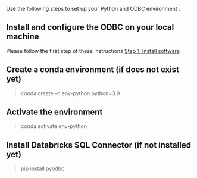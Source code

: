 Use the following steps to set up your Python and ODBC environment :

## Install and configure the ODBC on your local machine
Please follow the first step of these instructions [Step 1: Install software](https://docs.databricks.com/dev-tools/pyodbc.html)
## Create a conda environment (if does not exist yet)
> conda create -n env-python python=3.9 
## Activate the environment
> conda activate env-python
## Install Databricks SQL Connector (if not installed yet)
> pip install pyodbc
